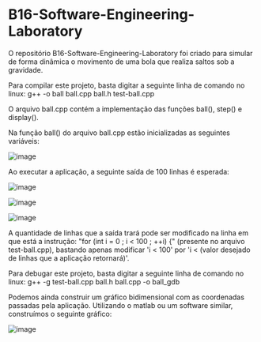 # B16-Software-Engineering-Laboratory

O repositório B16-Software-Engineering-Laboratory foi criado para simular de forma dinâmica o movimento de uma bola que realiza saltos sob a gravidade.

Para compilar este projeto, basta digitar a seguinte linha de comando no linux: g++ -o ball	ball.cpp ball.h test-ball.cpp


O arquivo ball.cpp contém a implementação das funções ball(), step() e display().

Na função ball() do arquivo ball.cpp estão inicializadas as seguintes variáveis:

![image](https://cdn.pbrd.co/images/1u3KIeA8p.png)

Ao executar a aplicação, a seguinte saída de 100 linhas é esperada:

![image](https://cdn.pbrd.co/images/1uc1Wo0Hs.png)

![image](https://cdn.pbrd.co/images/1ucptjlh0.png)

![image](https://cdn.pbrd.co/images/1ucPjkWz4.png)

A quantidade de linhas que a saída trará pode ser modificado na linha em que está a instrução: "for (int i = 0 ; i < 100 ; ++i) {" (presente no arquivo test-ball.cpp), bastando apenas modificar 'i < 100' por 'i < (valor desejado de linhas que a aplicação retornará)'.

Para debugar este projeto, basta digitar a seguinte linha de comando no linux: g++ -g test-ball.cpp ball.h ball.cpp -o ball_gdb

Podemos ainda construir um gráfico bidimensional com as coordenadas passadas pela aplicação. Utilizando o matlab ou um software similar, construímos o seguinte gráfico:

![image](https://cdn.pbrd.co/images/1rGDJGUuj.png)





